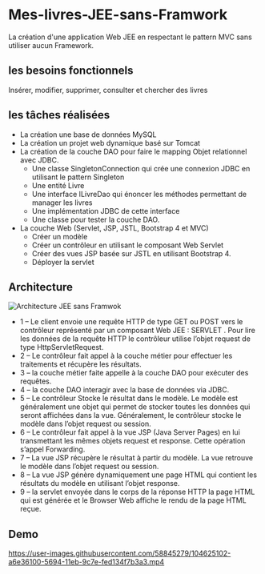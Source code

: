 # Mes-livres-JEE-sans-Framwork
La création d'une application Web JEE en respectant le pattern MVC sans utiliser aucun Framework.
## les besoins fonctionnels
Insérer, modifier, supprimer, consulter et chercher des livres
## les tâches réalisées
- La création une base de données MySQL
- La création un projet web dynamique basé sur Tomcat  
- La création de la couche DAO pour faire le mapping Objet relationnel avec JDBC.
    - Une classe SingletonConnection qui crée une connexion JDBC en utilisant le pattern Singleton
    - Une entité Livre 
    - Une interface ILivreDao qui énoncer les méthodes permettant de manager les livres
    - Une implémentation JDBC de cette interface
    - Une classe pour tester la couche DAO. 
- La couche Web (Servlet, JSP, JSTL, Bootstrap 4 et MVC)
    - Créer un modèle
    - Créer un contrôleur en utilisant le composant Web Servlet
    - Créer des vues JSP basée sur JSTL en utilisant Bootstrap 4.
    - Déployer la servlet
## Architecture 
![Architecture JEE sans Framwok](https://user-images.githubusercontent.com/58845279/113705936-59e4b900-96de-11eb-9089-0d644068160d.jpg)
- 1 – Le client envoie une requête HTTP de type GET ou POST vers le contrôleur représenté par un composant Web JEE : SERVLET . Pour lire les données de la requête HTTP le contrôleur utilise l’objet request de type HttpServletRequest.
- 2 – Le contrôleur fait appel à la couche métier pour effectuer les traitements et récupère les résultats.
- 3 – la couche métier faite appelle à la couche DAO pour exécuter des requêtes.
- 4 – la couche DAO interagir avec la base de données via JDBC.
- 5 – Le contrôleur Stocke le résultat dans le modèle. Le modèle est généralement une objet qui permet de stocker toutes les données qui seront affichées dans la vue. Généralement, le contrôleur stocke le modèle dans l’objet request ou session.
- 6 – Le contrôleur fait appel à la vue JSP (Java Server Pages) en lui transmettant les mêmes objets request et response. Cette opération s’appel Forwarding.
- 7 – La vue JSP récupère le résultat à partir du modèle. La vue retrouve le modèle dans l’objet request ou session.
- 8 – La vue JSP génère dynamiquement une page HTML qui contient les résultats du modèle en utilisant l’objet response.
- 9 – la servlet envoyée dans le corps de la réponse HTTP la page HTML qui est générée et le Browser Web affiche le rendu de la page HTML reçue.


## Demo
https://user-images.githubusercontent.com/58845279/104625102-a6e36100-5694-11eb-9c7e-fed134f7b3a3.mp4

